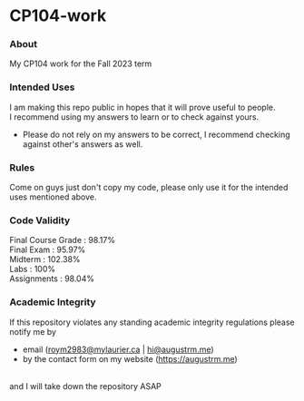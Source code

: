 # CP104-work
### About
My CP104 work for the Fall 2023 term

### Intended Uses
I am making this repo public in hopes that it will prove useful to people.
<br/> I recommend using my answers to learn or to check against yours.
- Please do not rely on my answers to be correct, I recommend checking against other's answers as well.

### Rules
Come on guys just don't copy my code, please only use it for the intended uses mentioned above.

### Code Validity
Final Course Grade : 98.17%
<br/>Final Exam : 95.97%
<br/>Midterm : 102.38%
<br/>Labs : 100%
<br/>Assignments : 98.04%

### Academic Integrity
If this repository violates any standing academic integrity regulations please notify me by 
- email (roym2983@mylaurier.ca | hi@augustrm.me)
- by the contact form on my website (https://augustrm.me)

<br/>and I will take down the repository ASAP
